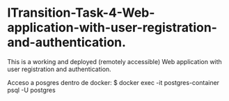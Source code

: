 # ITransition-Task-4-Web-application-with-user-registration-and-authentication.
This is a working and deployed (remotely accessible) Web application with user registration and authentication.


Acceso a posgres dentro de docker:
$ docker exec -it postgres-container psql -U postgres
